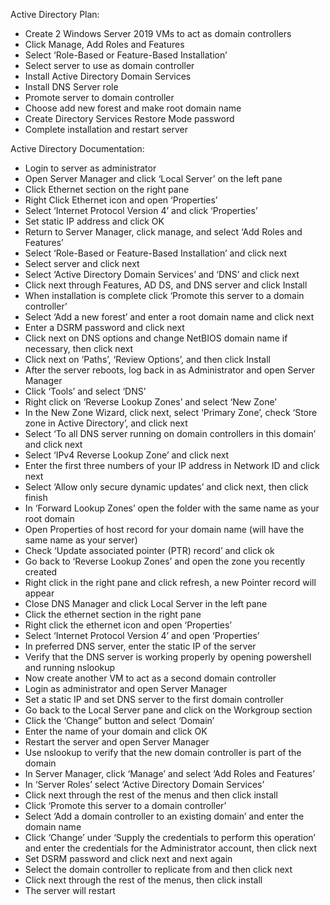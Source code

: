 Active Directory Plan:

- Create 2 Windows Server 2019 VMs to act as domain controllers
- Click Manage, Add Roles and Features
- Select ‘Role-Based or Feature-Based Installation’
- Select server to use as domain controller
- Install Active Directory Domain Services
- Install DNS Server role
- Promote server to domain controller
- Choose add new forest and make root domain name
- Create Directory Services Restore Mode password
- Complete installation and restart server


Active Directory Documentation:

- Login to server as administrator
- Open Server Manager and click ‘Local Server’ on the left pane
- Click Ethernet section on the right pane
- Right Click Ethernet icon and open ‘Properties’
- Select ‘Internet Protocol Version 4’ and click ‘Properties’
- Set static IP address and click OK
- Return to Server Manager, click manage, and select ‘Add Roles and Features’
- Select ‘Role-Based or Feature-Based Installation’ and click next
- Select server and click next
- Select ‘Active Directory Domain Services’ and ‘DNS’ and click next
- Click next through Features, AD DS, and DNS server and click Install
- When installation is complete click ‘Promote this server to a domain controller’
- Select ‘Add a new forest’ and enter a root domain name and click next
- Enter a DSRM password and click next
- Click next on DNS options and change NetBIOS domain name if necessary, then click next
- Click next on ‘Paths’, ‘Review Options’, and then click Install
- After the server reboots, log back in as Administrator and open Server Manager
- Click ‘Tools’ and select ‘DNS’
- Right click on ‘Reverse Lookup Zones’ and select ‘New Zone’
- In the New Zone Wizard, click next, select ‘Primary Zone’, check ‘Store zone in Active Directory’, and click next
- Select ‘To all DNS server running on domain controllers in this domain’ and click next
- Select ‘IPv4 Reverse Lookup Zone’ and click next
- Enter the first three numbers of your IP address in Network ID and click next
- Select ‘Allow only secure dynamic updates’ and click next, then click finish
- In ‘Forward Lookup Zones’ open the folder with the same name as your root domain
- Open Properties of host record for your domain name (will have the same name as your server)
- Check ‘Update associated pointer (PTR) record’ and click ok
- Go back to ‘Reverse Lookup Zones’ and open the zone you recently created
- Right click in the right pane and click refresh, a new Pointer record will appear
- Close DNS Manager and click Local Server in the left pane
- Click the ethernet section in the right pane
- Right click the ethernet icon and open ‘Properties’
- Select ‘Internet Protocol Version 4’ and open ‘Properties’
- In preferred DNS server, enter the static IP of the server
- Verify that the DNS server is working properly by opening powershell and running nslookup
- Now create another VM to act as a second domain controller
- Login as administrator and open Server Manager
- Set a static IP and set DNS server to the first domain controller
- Go back to the Local Server pane and click on the Workgroup section
- Click the ‘Change” button and select ‘Domain’
- Enter the name of your domain and click OK
- Restart the server and open Server Manager
- Use nslookup to verify that the new domain controller is part of the domain
- In Server Manager, click ‘Manage’ and select ‘Add Roles and Features’
- In ‘Server Roles’ select ‘Active Directory Domain Services’
- Click next through the rest of the menus and then click install
- Click ‘Promote this server to a domain controller’
- Select ‘Add a domain controller to an existing domain’ and enter the domain name
- Click ‘Change’ under ‘Supply the credentials to perform this operation’ and enter the credentials for the Administrator account, then click next
- Set DSRM password and click next and next again
- Select the domain controller to replicate from and then click next
- Click next through the rest of the menus, then click install
- The server will restart
